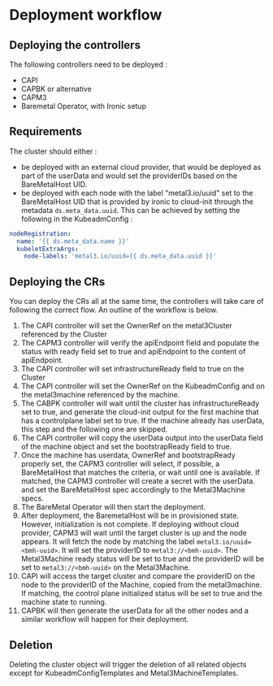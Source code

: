# Deployment workflow

## Deploying the controllers

The following controllers need to be deployed :

* CAPI
* CAPBK or alternative
* CAPM3
* Baremetal Operator, with Ironic setup

## Requirements

The cluster should either :

* be deployed with an external cloud provider, that would be deployed as part of
  the userData and would set the providerIDs based on the BareMetalHost UID.
* be deployed with each node with the label "metal3.io/uuid" set to the
  BareMetalHost UID that is provided by ironic to cloud-init through the
  metadata `ds.meta_data.uuid`. This can be achieved by setting the following in
  the KubeadmConfig :

```yaml
nodeRegistration:
  name: '{{ ds.meta_data.name }}'
  kubeletExtraArgs:
    node-labels: 'metal3.io/uuid={{ ds.meta_data.uuid }}'
```

## Deploying the CRs

You can deploy the CRs all at the same time, the controllers will take care of
following the correct flow.
An outline of the workflow is below.

1. The CAPI controller will set the OwnerRef on the metal3Cluster referenced
   by the Cluster
1. The CAPM3 controller will verify the apiEndpoint field and populate the
   status with ready field set to true and apiEndpoint to the content of
   apiEndpoint.
1. The CAPI controller will set infrastructureReady field to true on the Cluster
1. The CAPI controller will set the OwnerRef on the KubeadmConfig and on the
   metal3machine referenced by the machine.
1. The CABPK controller will wait until the cluster has infrastructureReady set
   to true, and generate the cloud-init output for the first machine that has
   a controlplane label set to true. If the machine already has userData, this
   step and the following one are skipped.
1. The CAPI controller will copy the userData output into the userData field of
   the machine object and set the bootstrapReady field to true.
1. Once the machine has userdata, OwnerRef and bootstrapReady properly set, the
   CAPM3 controller will select, if possible, a BareMetalHost that matches the
   criteria, or wait until one is available. If matched, the CAPM3 controller
   will create a secret with the userData. and set the BareMetalHost spec
   accordingly to the Metal3Machine specs.
1. The BareMetal Operator will then start the deployment.
1. After deployment, the BaremetalHost will be in provisioned state. However,
   initialization is not complete. If deploying without cloud provider, CAPM3
   will wait until the target cluster is up and the node appears. It will fetch
   the node by matching the label `metal3.io/uuid=<bmh-uuid>`. It will set the
   providerID to `metal3://<bmh-uuid>`. The Metal3Machine ready status will
   be set to true and the providerID will be set to `metal3://<bmh-uuid>` on the
   Metal3Machine.
1. CAPI will access the target cluster and compare the providerID on the node to
   the providerID of the Machine, copied from the metal3machine. If matching,
   the control plane initialized status will be set to true and the machine
   state to running.
1. CAPBK will then generate the userData for all the other nodes and a similar
   workflow will happen for their deployment.

## Deletion

Deleting the cluster object will trigger the deletion of all related objects
except for KubeadmConfigTemplates and Metal3MachineTemplates.
